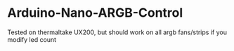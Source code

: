# Arduino-Nano-ARGB-Control
Tested on thermaltake UX200, but should work on all argb fans/strips if you modify led count
